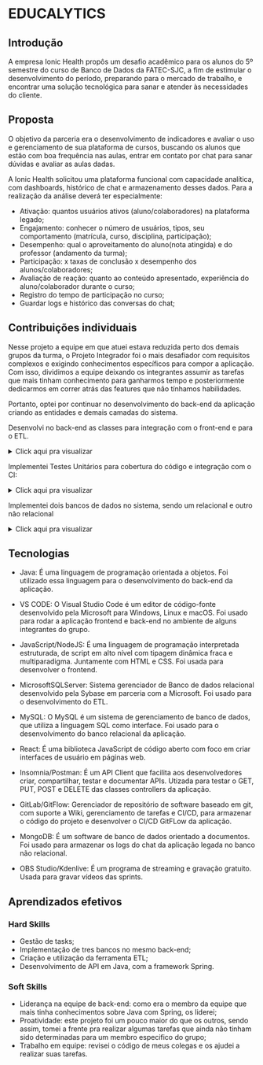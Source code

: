 # EDUCALYTICS

## Introdução

A empresa Ionic Health propôs um desafio acadêmico para os alunos do 5º semestre do curso de Banco de Dados da FATEC-SJC, a fim de estimular o desenvolvimento do período, preparando para o mercado de trabalho, e encontrar uma solução tecnológica para sanar e atender às necessidades do cliente. 

## Proposta
O objetivo da parceria era o desenvolvimento de indicadores e avaliar o uso e gerenciamento de sua plataforma de cursos, buscando os alunos que estão com boa frequência nas aulas, entrar em contato por chat para sanar dúvidas e avaliar as aulas dadas. 

A Ionic Health solicitou uma plataforma funcional com capacidade analítica, com dashboards, histórico de chat e armazenamento desses dados. Para a realização da análise deverá ter especialmente:


* Ativação: quantos usuários ativos (aluno/colaboradores) na plataforma legado;
* Engajamento: conhecer o número de usuários, tipos, seu comportamento (matrícula, curso, disciplina, participação);
* Desempenho: qual o aproveitamento do aluno(nota atingida) e do professor (andamento da turma);
* Participação: x taxas de conclusão x desempenho dos alunos/colaboradores;
* Avaliação de reação: quanto ao conteúdo apresentado, experiência do aluno/colaborador durante o curso;
* Registro do tempo de participação no curso;
* Guardar logs e histórico das conversas do chat;

## Contribuições individuais
 
Nesse projeto a equipe em que atuei estava reduzida perto dos demais grupos da turma, o Projeto Integrador foi o mais desafiador com requisitos complexos e exigindo conhecimentos específicos para compor a aplicação. Com isso, dividimos a equipe deixando os integrantes assumir as tarefas que mais tinham conhecimento para ganharmos tempo e posteriormente dedicarmos em correr atrás das features que não tínhamos habilidades.

Portanto, optei por continuar no desenvolvimento do back-end da aplicação criando as entidades e demais camadas do sistema.

Desenvolvi no back-end as classes para integração com o front-end e para o ETL.

<details>
  <summary>Click aqui pra visualizar</summary>
  
  ```js
  @Entity
@Table(name = "performance")
public class Performance {

    @Id
	@Column(name = "prf_std_id")
	@GeneratedValue(strategy = GenerationType.IDENTITY)
	private Long id;

	@Column(name = "prf_course")
	private String course;

	@Column(name = "prf_partial_grade")
	private Double grade;

	@Column(name = "prf_partial_classes")
	private Integer parClasses;

	@Column(name = "prf_total_classes")
	private Integer totClasses;

    public Long getId() {
        return id;
    }

    public void setId(Long id) {
        this.id = id;
    }

    public String getCourse() {
        return course;
    }

    public void setCourse(String course) {
        this.course = course;
    }
  ```
</details>


Implementei Testes Unitários para cobertura do código e integração com o CI:

<details>
  <summary>Click aqui pra visualizar</summary>
  
  ```js
  @Test
    void profileRepositorySaveProfileWithLoginOk(){

        Auth auth = new Auth();
        auth.setPermission("teste12346");
        authRepository.save(auth);

        Login login = new Login();
        login.setEmail("login@login.comm");
        login.setPassword("teste123");
        login.setAuthorizations(new HashSet<Auth>());
		login.getAuthorizations().add(auth);
		loginRepository.save(login);

        Profile profile = new Profile();
        profile.setLogin(login);
        profile.setName("Teste");
        profile.setDoc("111.111.111-11");
        profile.setGender("Masculino");
        profile.setBirthday(new Date(1220227200L * 1000));
        profile.setPhone("(12) 2121-2121");
        profile.setMobile("(12) 1 2121-2121");
        profileRepository.save(profile);

        assertNotNull(profile.getId());
  
  ```
</details>

Implementei dois bancos de dados no sistema, sendo um relacional e outro não relacional 

<details>
  <summary>Click aqui pra visualizar</summary>
  
  ```js
    educalytics.datasource.jdbcUrl=jdbc:mysql://localhost:3306/educalytics
    educalytics.datasource.username=root
    educalytics.datasource.password=root

    performance.datasource.jdbcUrl=jdbc:mysql://localhost:3306/dw_educalytics
    performance.datasource.username=root
    performance.datasource.password=root

    participation.datasource.jdbcUrl=jdbc:mysql://localhost:3306/dw_participation
    participation.datasource.username=root
    participation.datasource.password=root
  ```
</details>
	
## Tecnologias

- Java: É uma linguagem de programação orientada a objetos. Foi utilizado essa linguagem para o desenvolvimento do back-end da aplicação.

- VS CODE: O Visual Studio Code é um editor de código-fonte desenvolvido pela Microsoft para Windows, Linux e macOS. Foi usado para rodar a aplicação frontend e back-end no ambiente de alguns integrantes do grupo.

- JavaScript/NodeJS: É uma linguagem de programação interpretada estruturada, de script em alto nível com tipagem dinâmica fraca e multiparadigma. Juntamente com HTML e CSS. Foi usada para desenvolver o frontend.

- MicrosoftSQLServer: Sistema gerenciador de Banco de dados relacional desenvolvido pela Sybase em parceria com a Microsoft. Foi usado para o desenvolvimento do ETL.

- MySQL: O MySQL é um sistema de gerenciamento de banco de dados, que utiliza a linguagem SQL como interface. Foi usado para o desenvolvimento do banco relacional da aplicação.

- React: É uma biblioteca JavaScript de código aberto com foco em criar interfaces de usuário em páginas web.

- Insomnia/Postman: É um API Client que facilita aos desenvolvedores criar, compartilhar, testar e documentar APIs. Utizada para testar o GET, PUT, POST e DELETE das classes controllers da aplicação.

- GitLab/GitFlow: Gerenciador de repositório de software baseado em git, com suporte a Wiki, gerenciamento de tarefas e CI/CD, para armazenar o código do projeto e desenvolver o CI/CD GitFLow da aplicação.

- MongoDB: É um software de banco de dados orientado a documentos. Foi usado para armazenar os logs do chat da aplicação legada no banco não relacional.

- OBS Studio/Kdenlive: É um programa de streaming e gravação gratuito. Usada para gravar vídeos das sprints.

## Aprendizados efetivos

### Hard Skills

- Gestão de tasks;
- Implementação de tres bancos no mesmo back-end;
- Criação e utilização da ferramenta ETL;
- Desenvolvimento de API em Java, com a framework Spring.

### Soft Skills
 
- Liderança na equipe de back-end: como era o membro da equipe que mais tinha conhecimentos sobre Java com Spring, os liderei;
- Proatividade: este projeto foi um pouco maior do que os outros, sendo assim, tomei a frente pra realizar algumas tarefas que ainda não tinham sido determinadas para um membro especifico do grupo;
- Trabalho em equipe: revisei o código de meus colegas e os ajudei a realizar suas tarefas.
